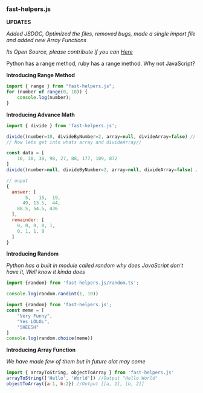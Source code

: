 ### fast-helpers.js


**UPDATES**

*Added JSDOC, Optimized the files, removed bugs, made a single import file and added new Array Functions*


*Its Open Source, please contribute if you can [Here](https://github.com/Haider-Ali-Dev/fast-helps.js)*


Python has a range method, ruby has a range method. Why not JavaScript?

**Introducing Range Method**


```js
import { range } from "fast-helpers.js";
for (number of range(0, 10)) {
    console.log(number);
}
```


**Introducing Advance Math**


```js
import { divide } from 'fast-helpers.js';

divide((number=10, divideByNumber=2, array=null, divideArray=false) // Returns 5;
// Now lets get into whats array and divideArray//

const data = [
    10, 30, 38, 98, 27, 88, 177, 109, 872
]
divide((number=null, divideByNumber=2, array=null, divideArray=false) // this returns an object

// ouput
{
  answer: [
       5,   15,  19,
      49, 13.5,  44,
    88.5, 54.5, 436
  ],
  remainder: [
    0, 0, 0, 0, 1,
    0, 1, 1, 0
  ]
}
```


**Introducing Random**

*Python has a bulit in module called random why does JavaScript don't have it, Well know it kinda does*


```js
import {random} from 'fast-helpers.js/random.ts';

console.log(random.randint(1, 10))
```


```js
import {random} from 'fast-helpers.js';
const meme = [
    "Very Funny",
    "Yes LOLOL",
    "SHEESH"
]
console.log(random.choice(meme))
```


**Introducing Array Function**


*We have made few of them but in future alot may come*


```js
import { arrayToString, objectToArray } from 'fast-helpers.js'
arrayToString(['Hello', 'World']) //Output "Hello World"
objectToArray({a:1, b:2}) //Output [[a, 1], [b, 2]]

```

